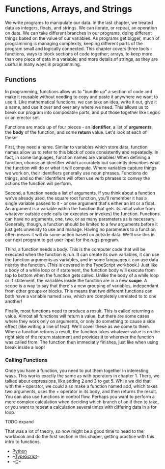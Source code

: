 # Functions, Arrays, and Strings

We write programs to manipulate our data. In the last chapter, we treated
data as integers, floats, and strings. We can iterate, or repeat, an
operation on data. We can take different branches in our programs, doing
different things based on the value of our variables. As programs get bigger,
much of programming is managing complexity, keeping different parts of the
program small and logically connected. This chapter covers three tools -
functions, ways to block sections of code together; arrays, to keep more than
one piece of data in a variable; and more details of strings, as they are
useful in many ways in programming.

## Functions

In programming, functions allow us to "bundle up" a section of code and make it
reusable without needing to copy and paste it anywhere we want to use it. Like
mathematical functions, we can take an idea, write it out, give it a name, and
use it over and over any where we need. This allows us to break our program
into composable parts, and put those together like Legos or an erector set.

Functions are made up of four pieces - an **identifier**, a list of
**arguments**, the **body** of the function, and some **return** value. Let's
look at each of these!

First, they need a name. Similar to variables which store data, function
names allow us to refer to this block of code consistently and repeatedly. In
fact, in some languages, function names are variables! When defining a function,
choose an identifier which accurately but succintly describes what the function
will do or what it will compute. Where variables capture things we work on,
their identifiers generally use noun phrases. Functions do things, and so their
identifiers will often use verb phrases to convey the actions the function will
perform.

Second, a function needs a list of arguments. If you think about a function
we've already used, the square root function, you'll remember it has a single
variable passed to it - or one argument that's either an int or a float. An
argument is a variable within the function that gets its initial value from
whatever outside code calls (or executes or invokes) the function. Functions
can have no arguments, one, two, or as many parameters as is necessary.
Generally, though, a function should be limited to a few arguments before it
just gets unweildy to use and manage. Having no parameters to a function
often means it will do some action based on outside data. We'll use this in
our next program to get user input for the rugs program.

Third, a function needs a body. This is the computer code that will be
executed when the function is run. It can create its own variables, it can
use the function arguments as variables, and in some languages it can use
data nearby the function. (This is covered in the TypeScript workbook.) Just
like a body of a while loop or if statement, the function body will execute from
top to bottom when the function gets called. Unlike the body of a while loop or
if statement, the variables inside the function are in a new **scope**. A scope
is a way to say that there's a new grouping of variables, independant from other
groups or blocks. This means that two different functions can both have a
variable named `area`, which are completely unrelated to to one another!

Finally, most functions need to produce a result. This is called returning a
value. Almost all functions will return a value, but there are some cases
where they work only on arguments, or only do something to cause a side
effect (like writing a line of text). We'll cover these as we come to them. When
a function returns a result, the function takes whatever value is on the right
side of the return statement and provides it to wherever the function was called
from. The function then immediatly finishes, just like when using break inside a
loop! 

### Calling Functions

Once you have a function, you need to put them together in interesting ways.
This works exactly the same as with operators in chapter 1. There, we talked
about expressions, like adding 2 and 3 to get 5. While we did that with the
`+` operator, we could also make a function named add, which takes two
arguments, uses the + operator in its body, and then returns the result. You
can also use functions in control flow. Perhaps you want to perform a more
complex calculation when deciding which branch of an if then to take, or you
want to repeat a calculation several times with differing data in a for loop.

TODO expand

That was a lot of theory, so now might be a good time to head to the workbook
and do the first section in this chaper, getting practice with this intro to
functions.

* [Python](./01_functions/01_python.md)
* ~[TypeScript](./01_functions/02_typescript.md)~
* ~[C](./01_functions/03_c.md)~

